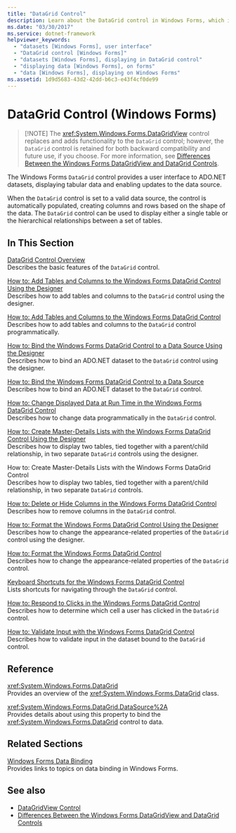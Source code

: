 ```yaml
---
title: "DataGrid Control"
description: Learn about the DataGrid control in Windows Forms, which is retained for both backward compatibility and future use.
ms.date: "03/30/2017"
ms.service: dotnet-framework
helpviewer_keywords: 
  - "datasets [Windows Forms], user interface"
  - "DataGrid control [Windows Forms]"
  - "datasets [Windows Forms], displaying in DataGrid control"
  - "displaying data [Windows Forms], on forms"
  - "data [Windows Forms], displaying on Windows Forms"
ms.assetid: 1d9d5683-43d2-42dd-b6c3-e43f4cf0de99
---
```

# DataGrid Control (Windows Forms)
>
> [!NOTE]
> The <xref:System.Windows.Forms.DataGridView> control replaces and adds functionality to the `DataGrid` control; however, the `DataGrid` control is retained for both backward compatibility and future use, if you choose. For more information, see [Differences Between the Windows Forms DataGridView and DataGrid Controls](differences-between-the-windows-forms-datagridview-and-datagrid-controls.md).  
  
The Windows Forms `DataGrid` control provides a user interface to ADO.NET datasets, displaying tabular data and enabling updates to the data source.  
  
When the `DataGrid` control is set to a valid data source, the control is automatically populated, creating columns and rows based on the shape of the data. The `DataGrid` control can be used to display either a single table or the hierarchical relationships between a set of tables.  
  
## In This Section  

[DataGrid Control Overview](datagrid-control-overview-windows-forms.md)  
Describes the basic features of the `DataGrid` control.  
  
[How to: Add Tables and Columns to the Windows Forms DataGrid Control Using the Designer](add-tables-and-columns-to-wf-datagrid-control-using-the-designer.md)  
Describes how to add tables and columns to the `DataGrid` control using the designer.  
  
[How to: Add Tables and Columns to the Windows Forms DataGrid Control](how-to-add-tables-and-columns-to-the-windows-forms-datagrid-control.md)  
Describes how to add tables and columns to the `DataGrid` control programmatically.  
  
[How to: Bind the Windows Forms DataGrid Control to a Data Source Using the Designer](bind-wf-datagrid-control-to-a-data-source-using-the-designer.md)  
Describes how to bind an ADO.NET dataset to the `DataGrid` control using the designer.  
  
[How to: Bind the Windows Forms DataGrid Control to a Data Source](how-to-bind-the-windows-forms-datagrid-control-to-a-data-source.md)  
Describes how to bind an ADO.NET dataset to the `DataGrid` control.  
  
[How to: Change Displayed Data at Run Time in the Windows Forms DataGrid Control](change-displayed-data-at-run-time-wf-datagrid-control.md)  
Describes how to change data programmatically in the `DataGrid` control.  
  
[How to: Create Master-Details Lists with the Windows Forms DataGrid Control Using the Designer](create-master-details-lists-with-wf-datagrid-control-using-the-designer.md)  
Describes how to display two tables, tied together with a parent/child relationship, in two separate `DataGrid` controls using the designer.  
  
How to: Create Master-Details Lists with the Windows Forms DataGrid Control  
Describes how to display two tables, tied together with a parent/child relationship, in two separate `DataGrid` controls.  
  
[How to: Delete or Hide Columns in the Windows Forms DataGrid Control](how-to-delete-or-hide-columns-in-the-windows-forms-datagrid-control.md)  
Describes how to remove columns in the `DataGrid` control.  
  
[How to: Format the Windows Forms DataGrid Control Using the Designer](how-to-format-the-windows-forms-datagrid-control-using-the-designer.md)  
Describes how to change the appearance-related properties of the `DataGrid` control using the designer.  
  
[How to: Format the Windows Forms DataGrid Control](how-to-format-the-windows-forms-datagrid-control.md)  
Describes how to change the appearance-related properties of the `DataGrid` control.  
  
[Keyboard Shortcuts for the Windows Forms DataGrid Control](keyboard-shortcuts-for-the-windows-forms-datagrid-control.md)  
Lists shortcuts for navigating through the `DataGrid` control.  
  
[How to: Respond to Clicks in the Windows Forms DataGrid Control](how-to-respond-to-clicks-in-the-windows-forms-datagrid-control.md)  
Describes how to determine which cell a user has clicked in the `DataGrid` control.  
  
[How to: Validate Input with the Windows Forms DataGrid Control](how-to-validate-input-with-the-windows-forms-datagrid-control.md)  
Describes how to validate input in the dataset bound to the `DataGrid` control.  
  
## Reference  

<xref:System.Windows.Forms.DataGrid>  
Provides an overview of the <xref:System.Windows.Forms.DataGrid> class.  
  
<xref:System.Windows.Forms.DataGrid.DataSource%2A>  
Provides details about using this property to bind the <xref:System.Windows.Forms.DataGrid> control to data.  
  
## Related Sections  

[Windows Forms Data Binding](../data/overview.md)  
Provides links to topics on data binding in Windows Forms.  
  
## See also

- [DataGridView Control](datagridview-control-windows-forms.md)
- [Differences Between the Windows Forms DataGridView and DataGrid Controls](differences-between-the-windows-forms-datagridview-and-datagrid-controls.md)
